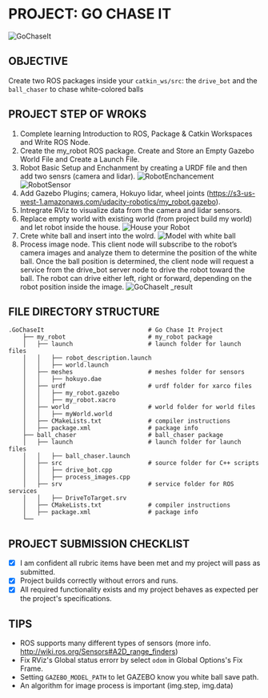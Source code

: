 # PROJECT: GO CHASE IT

![GoChaseIt](https://user-images.githubusercontent.com/53105229/130345694-cf0ff903-9a2f-44d2-8701-9fd9780c7b18.png)

## OBJECTIVE
Create two ROS packages inside your `catkin_ws/src`: the `drive_bot` and the `ball_chaser` to chase white-colored balls

## PROJECT STEP OF WROKS
1. Complete learning Introduction to ROS, Package & Catkin Workspaces and Write ROS Node.
2. Create the my_robot ROS package. Create and Store an Empty Gazebo World File and Create a Launch File.
3. Robot Basic Setup and Enchanment by creating a URDF file and then add two sensrs (camera and lidar).
![RobotEnchancement](https://user-images.githubusercontent.com/53105229/130346352-f2b44e9a-5501-48e0-a02f-0ade8a8455e0.JPG)
![RobotSensor](https://user-images.githubusercontent.com/53105229/130346375-d4d2f5fc-9743-48e4-b798-20293a72fc18.JPG)
4. Add Gazebo Plugins; camera, Hokuyo lidar, wheel joints (https://s3-us-west-1.amazonaws.com/udacity-robotics/my_robot.gazebo).
5. Intregrate RViz to visualize data from the camera and lidar sensors.
6. Replace empty world with existing world (from project build my world) and let robot inside the house.
![House your Robot](https://user-images.githubusercontent.com/53105229/130346841-dc7518c7-0b94-431b-bdf8-2c1632859e83.png)
7. Crete white ball and insert into the wolrd.
![Model with white ball](https://user-images.githubusercontent.com/53105229/130346877-076653ac-0eb9-4b3b-9881-4c08fdced52d.png)
8. Process image node. This client node will subscribe to the robot’s camera images and analyze them to determine the position of the white ball. Once the ball position is determined, the client node will request a service from the drive_bot server node to drive the robot toward the ball. The robot can drive either left, right or forward, depending on the robot position inside the image.
![GoChaseIt _result](https://user-images.githubusercontent.com/53105229/130346862-7de6f117-4677-467f-b375-ada93416a2ff.png)

## FILE DIRECTORY STRUCTURE
```
.GoChaseIt                             # Go Chase It Project
    ├── my_robot                       # my_robot package                   
    │   ├── launch                     # launch folder for launch files   
    │   │   ├── robot_description.launch
    │   │   ├── world.launch
    │   ├── meshes                     # meshes folder for sensors
    │   │   ├── hokuyo.dae
    │   ├── urdf                       # urdf folder for xarco files
    │   │   ├── my_robot.gazebo
    │   │   ├── my_robot.xacro
    │   ├── world                      # world folder for world files
    │   │   ├── myWorld.world
    │   ├── CMakeLists.txt             # compiler instructions
    │   ├── package.xml                # package info
    ├── ball_chaser                    # ball_chaser package                   
    │   ├── launch                     # launch folder for launch files   
    │   │   ├── ball_chaser.launch
    │   ├── src                        # source folder for C++ scripts
    │   │   ├── drive_bot.cpp
    │   │   ├── process_images.cpp
    │   ├── srv                        # service folder for ROS services
    │   │   ├── DriveToTarget.srv
    │   ├── CMakeLists.txt             # compiler instructions
    │   ├── package.xml                # package info                  
    └──                              
```

## PROJECT SUBMISSION CHECKLIST
- [x] I am confident all rubric items have been met and my project will pass as submitted.
- [x] Project builds correctly without errors and runs.
- [x] All required functionality exists and my project behaves as expected per the project's specifications.

## TIPS
* ROS supports many different types of sensors (more info. http://wiki.ros.org/Sensors#A2D_range_finders)
* Fix RViz's Global status errorr by select `odom` in Global Options's Fix Frame.
* Setting `GAZEBO_MODEL_PATH` to let GAZEBO know you white ball save path.
* An algorithm for image process is important (img.step, img.data)
